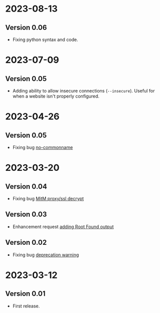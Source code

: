 # 2023-08-13
## Version 0.06
* Fixing python syntax and code.

# 2023-07-09
## Version 0.05
* Adding ability to allow insecure connections (`--insecure`). Useful for when a website isn't properly configured.

# 2023-04-26
## Version 0.05
* Fixing bug [no-commonname](https://github.com/TheScriptGuy/getCertificateChain/issues/9)

# 2023-03-20
## Version 0.04
* Fixing bug [MitM proxy/ssl decrypt](https://github.com/TheScriptGuy/getCertificateChain/issues/5)

## Version 0.03
* Enhancement request [adding Root Found output](https://github.com/TheScriptGuy/getCertificateChain/issues/2)

## Version 0.02
* Fixing bug [deprecation warning](https://github.com/TheScriptGuy/getCertificateChain/issues/1)

# 2023-03-12
## Version 0.01
* First release.
